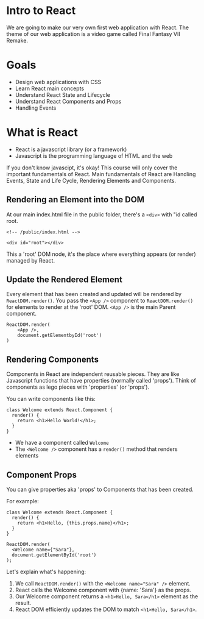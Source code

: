 # Intro to React
We are going to make our very own first web application with React.
The theme of our web application is a video game called Final Fantasy VII Remake.

# Goals
 * Design web applications with CSS
 * Learn React main concepts
 * Understand React State and Lifecycle
 * Understand React Components and Props
 * Handling Events

# What is React
 * React is a javascript library (or a framework)
 * Javascript is the programming language of HTML and the web

If you don't know javascipt, it's okay! This course will only cover the important fundamentals of React.
Main fundamentals of React are Handling Events, State and Life Cycle, Rendering Elements and Components.

## Rendering an Element into the DOM
At our main index.html file in the public folder, there's a `<div>` with "id called root.
```
<!-- /public/index.html -->

<div id="root"></div>
```
This a 'root' DOM node, it's the place where everything appears (or render) managed by React.

## Update the Rendered Element
Every element that has been created and updated will be rendered by `ReactDOM.render()`.
You pass the `<App />` component to `ReactDOM.render()` for elements to render at the 'root' DOM.
`<App />` is the main Parent component.

```
ReactDOM.render(
    <App />,
    document.getElementbyId('root')
)
```

## Rendering Components
Components in React are independent reusable pieces. They are like Javascript functions that have properties (normally called 'props'). Think of components as lego pieces with 'properties' (or 'props').

You can write components like this:
```
class Welcome extends React.Component {
  render() {
    return <h1>Hello World!</h1>;
  }
}
```
 * We have a component called `Welcome`
 * The `<Welcome />` component has a `render()` method that renders elements

## Component Props
You can give properties aka 'props' to Components that has been created.

For example:
```
class Welcome extends React.Component {
  render() {
    return <h1>Hello, {this.props.name}</h1>;
  }
}

ReactDOM.render(
  <Welcome name={"Sara"},
  document.getElementById('root')
);
```
Let's explain what's happening:
 1. We call `ReactDOM.render()` with the `<Welcome name="Sara" />` element.
 2. React calls the Welcome component with {name: 'Sara'} as the props.
 3. Our Welcome component returns a `<h1>Hello, Sara</h1>` element as the result.
 4. React DOM efficiently updates the DOM to match `<h1>Hello, Sara</h1>`.




